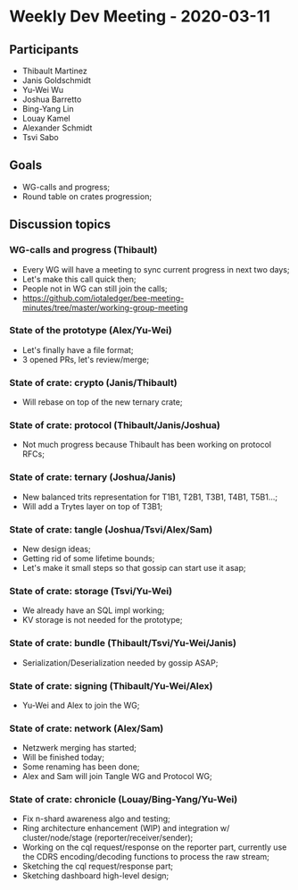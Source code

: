 # Weekly Dev Meeting - 2020-03-11

## Participants

- Thibault Martinez
- Janis Goldschmidt
- Yu-Wei Wu
- Joshua Barretto
- Bing-Yang Lin
- Louay Kamel
- Alexander Schmidt
- Tsvi Sabo

## Goals

- WG-calls and progress;
- Round table on crates progression;

## Discussion topics

### WG-calls and progress (Thibault)

- Every WG will have a meeting to sync current progress in next two days;
- Let's make this call quick then;
- People not in WG can still join the calls;
- https://github.com/iotaledger/bee-meeting-minutes/tree/master/working-group-meeting

### State of the prototype (Alex/Yu-Wei)

- Let's finally have a file format;
- 3 opened PRs, let's review/merge;

### State of crate: crypto (Janis/Thibault)

- Will rebase on top of the new ternary crate;

### State of crate: protocol (Thibault/Janis/Joshua)

- Not much progress because Thibault has been working on protocol RFCs;

### State of crate: ternary (Joshua/Janis)

- New balanced trits representation for T1B1, T2B1, T3B1, T4B1, T5B1...;
- Will add a Trytes layer on top of T3B1;

### State of crate: tangle (Joshua/Tsvi/Alex/Sam)

- New design ideas;
- Getting rid of some lifetime bounds;
- Let's make it small steps so that gossip can start use it asap;

### State of crate: storage (Tsvi/Yu-Wei)

- We already have an SQL impl working;
- KV storage is not needed for the prototype;

### State of crate: bundle (Thibault/Tsvi/Yu-Wei/Janis)

- Serialization/Deserialization needed by gossip ASAP;

### State of crate: signing (Thibault/Yu-Wei/Alex)

- Yu-Wei and Alex to join the WG;

### State of crate: network (Alex/Sam)

- Netzwerk merging has started;
- Will be finished today;
- Some renaming has been done;
- Alex and Sam will join Tangle WG and Protocol WG;

### State of crate: chronicle (Louay/Bing-Yang/Yu-Wei)

- Fix n-shard awareness algo and testing;
- Ring architecture enhancement (WIP) and integration w/ cluster/node/stage (reporter/receiver/sender);
- Working on the cql request/response on the reporter part, currently use the CDRS encoding/decoding functions to
process the raw stream;
- Sketching the cql request/response part;
- Sketching dashboard high-level design;

